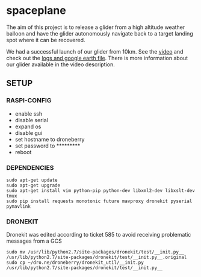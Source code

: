 # spaceplane
The aim of this project is to release a glider from a high altitude weather balloon and have the glider autonomously navigate back to a target landing spot where it can be recovered.

We had a successful launch of our glider from 10km. See the [video](https://www.youtube.com/watch?v=q10gKcguXW0&feature=youtu.be) and check out the [logs and google earth file](https://drive.google.com/drive/folders/1KMtexJYVcWLs7JZvwk56ADU2vUqgiEpB?usp=sharing). There is more information about our glider available in the video description.

## SETUP
### RASPI-CONFIG
- enable ssh
- disable serial
- expand os
- disable gui
- set hostname to droneberry
- set password to *********
- reboot

### DEPENDENCIES
```
sudo apt-get update
sudo apt-get upgrade
sudo apt-get install vim python-pip python-dev libxml2-dev libxslt-dev tmux
sudo pip install requests monotonic future mavproxy dronekit pyserial pymavlink 
```

### DRONEKIT
Dronekit was edited according to ticket 585 to avoid receiving problematic messages from a GCS
```
sudo mv /usr/lib/python2.7/site-packages/dronekit/test/__init.py__ /usr/lib/python2.7/site-packages/dronekit/test/__init.py__.original
sudo cp ~/dro.ne/droneberry/dronekit_util/__init.py /usr/lib/python2.7/site-packages/dronekit/test/__init.py__
```
